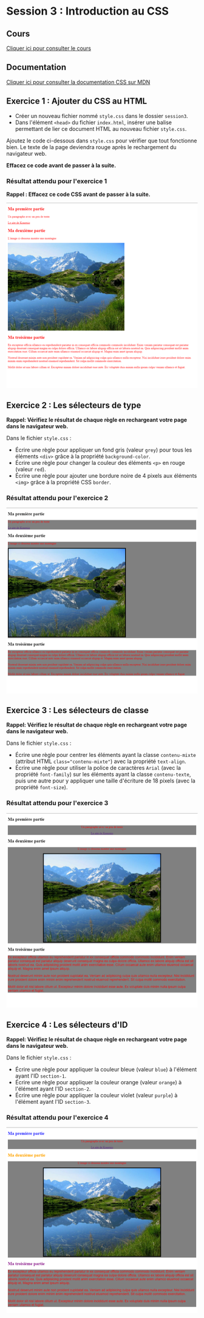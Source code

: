 # Session 3 : Introduction au CSS

## Cours

[Cliquer ici pour consulter le cours](https://docs.google.com/presentation/d/1dg38FJXCl1ziTAqSmZfFF7qrLgn93YQkcbgoRoBHC80/edit?usp=sharing)

## Documentation

[Cliquer ici pour consulter la documentation CSS sur MDN](https://developer.mozilla.org/fr/docs/Web/CSS/Reference#Index_des_mots-cl%C3%A9s)

## Exercice 1 : Ajouter du CSS au HTML

- Créer un nouveau fichier nommé `style.css` dans le dossier `session3`.
- Dans l'élément `<head>` du fichier `index.html`, insérer une balise permettant de lier ce document HTML au nouveau fichier `style.css`.

Ajoutez le code ci-dessous dans `style.css` pour vérifier que tout fonctionne bien. Le texte de la page deviendra rouge après le rechargement du navigateur web.

**Effacez ce code avant de passer à la suite.**

### Résultat attendu pour l'exercice 1

**Rappel : Effacez ce code CSS avant de passer à la suite.**

![Résultat de l'exercice 1](./resultats/resultat1.png)

## Exercice 2 : Les sélecteurs de type

**Rappel: Vérifiez le résultat de chaque règle en rechargeant votre page dans le navigateur web.**

Dans le fichier `style.css` :

- Écrire une règle pour appliquer un fond gris (valeur `grey`) pour tous les éléments `<div>` grâce à la propriété `background-color`.
- Écrire une règle pour changer la couleur des éléments `<p>` en rouge (valeur `red`).
- Écrire une règle pour ajouter une bordure noire de 4 pixels aux éléments `<img>` grâce à la propriété CSS `border`.

### Résultat attendu pour l'exercice 2

![Résultat de l'exercice 2](./resultats/resultat2.png)

## Exercice 3 : Les sélecteurs de classe

**Rappel: Vérifiez le résultat de chaque règle en rechargeant votre page dans le navigateur web.**

Dans le fichier `style.css` :

- Écrire une règle pour centrer les éléments ayant la classe `contenu-mixte` (attribut HTML `class="contenu-mixte"`) avec la propriété `text-align`.
- Écrire une règle pour utiliser la police de caractères `Arial` (avec la propriété `font-family`) sur les éléments ayant la classe `contenu-texte`, puis une autre pour y appliquer une taille d'écriture de 18 pixels (avec la propriété `font-size`).

### Résultat attendu pour l'exercice 3

![Résultat de l'exercice 3](./resultats/resultat3.png)

## Exercice 4 : Les sélecteurs d'ID

**Rappel: Vérifiez le résultat de chaque règle en rechargeant votre page dans le navigateur web.**

Dans le fichier `style.css` :

- Écrire une règle pour appliquer la couleur bleue (valeur `blue`) à l'élément ayant l'ID `section-1`.
- Écrire une règle pour appliquer la couleur orange (valeur `orange`) à l'élément ayant l'ID `section-2`.
- Écrire une règle pour appliquer la couleur violet (valeur `purple`) à l'élément ayant l'ID `section-3`.

### Résultat attendu pour l'exercice 4

![Résultat de l'exercice 4](./resultats/resultat4.png)